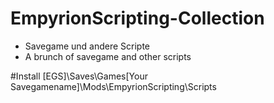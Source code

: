# EmpyrionScripting-Collection

+ Savegame und andere Scripte
+ A brunch of savegame and other scripts

#Install
[EGS]\Saves\Games\[Your Savegamename]\Mods\EmpyrionScripting\Scripts
